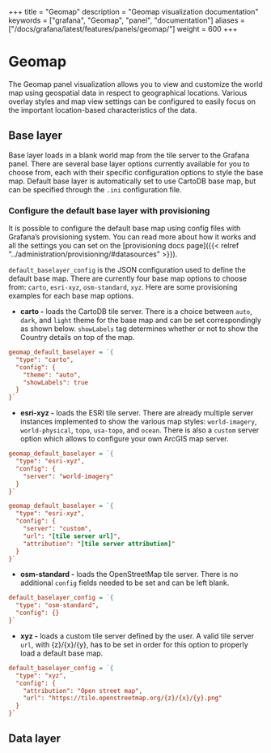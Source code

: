 +++
title = "Geomap"
description = "Geomap visualization documentation"
keywords = ["grafana", "Geomap", "panel", "documentation"]
aliases =["/docs/grafana/latest/features/panels/geomap/"]
weight = 600
+++

# Geomap

The Geomap panel visualization allows you to view and customize the world map using geospatial data in respect to geographical locations. Various overlay styles and map view settings can be configured to easily focus on the important location-based characteristics of the data.


## Base layer

Base layer loads in a blank world map from the tile server to the Grafana panel. There are several base layer options currently available for you to choose from, each with their specific configuration options to style the base map. Default base layer is automatically set to use CartoDB base map, but can be specified through the `.ini` configuration file.

### Configure the default base layer with provisioning

It is possible to configure the default base map using config files with Grafana’s provisioning system. You can read more about how it works and all the settings you can set on the [provisioning docs page]({{< relref "../administration/provisioning/#datasources" >}}).

`default_baselayer_config` is the JSON configuration used to define the default base map. There are currently four base map options to choose from: `carto`, `esri-xyz`, `osm-standard`, `xyz`. Here are some provisioning examples for each base map options.

- **carto -** loads the CartoDB tile server. There is a choice between `auto`, `dark`, and `light` theme for the base map and can be set correspondingly as shown below. `showLabels` tag determines whether or not to show the Country details on top of the map.

```ini
geomap_default_baselayer = `{
  "type": "carto",
  "config": {
    "theme": "auto",
    "showLabels": true
  }
}`
```

- **esri-xyz -** loads the ESRI tile server. There are already multiple server instances implemented to show the various map styles: `world-imagery`, `world-physical`, `topo`, `usa-topo`, and `ocean`. There is also a `custom` server option which allows to configure your own ArcGIS map server.

```ini
geomap_default_baselayer = `{
  "type": "esri-xyz",
  "config": {
    "server": "world-imagery"
  }
}`

geomap_default_baselayer = `{   
  "type": "esri-xyz",
  "config": {
    "server": "custom",
    "url": "[tile server url]",
    "attribution": "[tile server attribution]"
  }
}`
```

- **osm-standard -** loads the OpenStreetMap tile server. There is no additional `config` fields needed to be set and can be left blank. 

```ini
default_baselayer_config = `{
  "type": "osm-standard",
  "config": {}
}`
```

- **xyz -** loads a custom tile server defined by the user.  A valid tile server `url`, with {z}/{x}/{y}, has to be set in order for this option to properly load a default base map.

```ini
default_baselayer_config = `{
  "type": "xyz",
  "config": {
    "attribution": "Open street map",
    "url": "https://tile.openstreetmap.org/{z}/{x}/{y}.png"
  }
}`
```

## Data layer